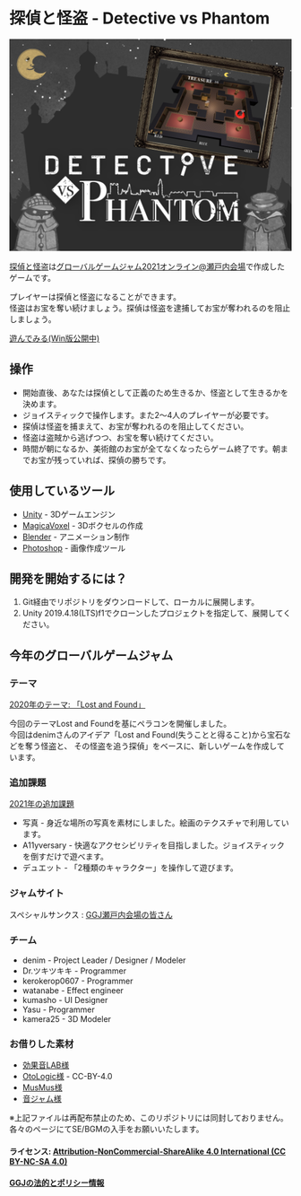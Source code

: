 # 探偵と怪盗 - Detective vs Phantom

![Screenshot1](press/Det_vs_Pha_pr2.png)

[探偵と怪盗](https://globalgamejam.org/2021/games/detective-vs-phantom-6)は[グローバルゲームジャム2021オンライン@瀬戸内会場](https://globalgamejam.org/2021/jam-sites/setouchi)で作成したゲームです。  

プレイヤーは探偵と怪盗になることができます。  
怪盗はお宝を奪い続けましょう。探偵は怪盗を逮捕してお宝が奪われるのを阻止しましょう。

[遊んでみる(Win版公開中)](https://github.com/kamera25/detective_vs_phantom/tags)

## 操作
  - 開始直後、あなたは探偵として正義のため生きるか、怪盗として生きるかを決めます。
  - ジョイスティックで操作します。また2〜4人のプレイヤーが必要です。
  - 探偵は怪盗を捕まえて、お宝が奪われるのを阻止してください。
  - 怪盗は盗賊から逃げつつ、お宝を奪い続けてください。
  - 時間が朝になるか、美術館のお宝が全てなくなったらゲーム終了です。朝までお宝が残っていれば、探偵の勝ちです。

## 使用しているツール

* [Unity](phaser-link) - 3Dゲームエンジン
* [MagicaVoxel](https://ephtracy.github.io) - 3Dボクセルの作成
* [Blender](https://blender.jp) - アニメーション制作
* [Photoshop](https://www.adobe.com/jp/products/photoshop.html) - 画像作成ツール

## 開発を開始するには？

1) Git経由でリポジトリをダウンロードして、ローカルに展開します。  
2) Unity 2019.4.18(LTS)f1でクローンしたプロジェクトを指定して、展開してください。


## 今年のグローバルゲームジャム
### テーマ

[2020年のテーマ: 「Lost and Found」](https://globalgamejam.org/news/theme-global-game-jam-online-2021)

今回のテーマLost and Foundを基にペラコンを開催しました。  
今回はdenimさんのアイデア「Lost and Found(失うことと得ること)から宝石などを奪う怪盗と、
その怪盗を追う探偵」をベースに、新しいゲームを作成しています。

### 追加課題

[2021年の追加課題](https://globalgamejam.org/news/ggj-online-diversifiers)

- 写真 - 身近な場所の写真を素材にしました。絵画のテクスチャで利用しています。
- A11yversary - 快適なアクセシビリティを目指しました。ジョイスティックを倒すだけで遊べます。
- デュエット - 「2種類のキャラクター」を操作して遊びます。

### ジャムサイト
スペシャルサンクス : [GGJ瀬戸内会場の皆さん](https://globalgamejam.org/2021/jam-sites/setouchi) 

### チーム
- denim - Project Leader / Designer / Modeler 
- Dr.ツキツキキ - Programmer
- kerokerop0607 - Programmer
- watanabe - Effect engineer
- kumasho - UI Designer
- Yasu - Programmer
- kamera25 - 3D Modeler

### お借りした素材
- [効果音LAB様](https://soundeffect-lab.info)
- [OtoLogic様](https://otologic.jp/free/license.html) - CC-BY-4.0
- [MusMus様](https://musmus.main.jp)
- [音ジャム様](https://dova-s.jp)

※上記ファイルは再配布禁止のため、このリポジトリには同封しておりません。各々のページにてSE/BGMの入手をお願いいたします。

#### ライセンス: [ Attribution-NonCommercial-ShareAlike 4.0 International (CC BY-NC-SA 4.0)][license-link]
#### [GGJの法的とポリシー情報][ggj-legal-link]

   [license-link]: <https://creativecommons.org/licenses/by-nc-sa/4.0/>
   [ggj-legal-link]: <https://globalgamejam.org/legal-policies>
